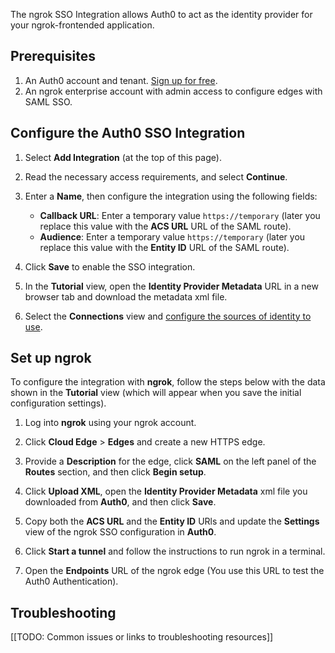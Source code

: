 The ngrok SSO Integration allows Auth0 to act as the identity provider for your ngrok-frontended application.

## Prerequisites

1. An Auth0 account and tenant. [Sign up for free](https://auth0.com/signup).
2. An ngrok enterprise account with admin access to configure edges with SAML SSO.


## Configure the Auth0 SSO Integration

1. Select **Add Integration** (at the top of this page).

1. Read the necessary access requirements, and select **Continue**.

1. Enter a **Name**, then configure the integration using the following fields:
   * **Callback URL**: Enter a temporary value `https://temporary` (later you replace this value with the **ACS URL** URL of the SAML route).
   * **Audience**: Enter a temporary value `https://temporary` (later you replace this value with the **Entity ID** URL of the SAML route).
1. Click **Save** to enable the SSO integration.

1. In the **Tutorial** view, open the **Identity Provider Metadata** URL in a new browser tab and download the metadata xml file.

1. Select the **Connections** view and [configure the sources of identity to use](https://auth0.com/docs/get-started/applications/update-application-connections).

## Set up ngrok

To configure the integration with **ngrok**, follow the steps below with the data shown in the **Tutorial** view (which will appear when you save the initial configuration settings).

1. Log into **ngrok** using your ngrok account.

1. Click **Cloud Edge** > **Edges** and create a new HTTPS edge.

1. Provide a **Description** for the edge, click **SAML** on the left panel of the **Routes** section, and then click **Begin setup**.

1. Click **Upload XML**, open the **Identity Provider Metadata** xml file you downloaded from **Auth0**, and then click **Save**.

1. Copy both the **ACS URL** and the **Entity ID** URls and update the **Settings** view of the ngrok SSO configuration in **Auth0**.

1. Click **Start a tunnel** and follow the instructions to run ngrok in a terminal.

1. Open the **Endpoints** URL of the ngrok edge (You use this URL to test the Auth0 Authentication).

## Troubleshooting

[[TODO: Common issues or links to troubleshooting resources]]
